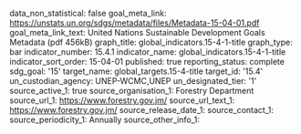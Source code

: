 data_non_statistical: false
goal_meta_link: https://unstats.un.org/sdgs/metadata/files/Metadata-15-04-01.pdf
goal_meta_link_text: United Nations Sustainable Development Goals Metadata (pdf 456kB)
graph_title: global_indicators.15-4-1-title
graph_type: bar
indicator_number: 15.4.1
indicator_name: global_indicators.15-4-1-title
indicator_sort_order: 15-04-01
published: true
reporting_status: complete
sdg_goal: '15'
target_name: global_targets.15-4-title
target_id: '15.4'
un_custodian_agency: UNEP-WCMC,UNEP
un_designated_tier: '1'
source_active_1: true
source_organisation_1: Forestry Department
source_url_1: https://www.forestry.gov.jm/
source_url_text_1: https://www.forestry.gov.jm/
source_release_date_1: 
source_contact_1: 
source_periodicity_1: Annually
source_other_info_1: 
